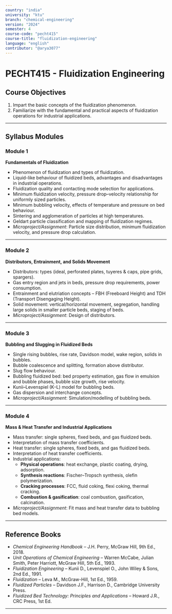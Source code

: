 ```yaml
---
country: "india"
university: "ktu"
branch: "chemical-engineering"
version: "2024"
semester: 4
course-code: "pecht415"
course-title: "fluidization-engineering"
language: "english"
contributor: "@arya3077"
---
```


# PECHT415 - Fluidization Engineering

## Course Objectives

1. Impart the basic concepts of the fluidization phenomenon.  
2. Familiarize with the fundamental and practical aspects of fluidization operations for industrial applications.  

---

## Syllabus Modules

### Module 1
**Fundamentals of Fluidization**  
- Phenomenon of fluidization and types of fluidization.  
- Liquid-like behaviour of fluidized beds, advantages and disadvantages in industrial operations.  
- Fluidization quality and contacting mode selection for applications.  
- Minimum fluidization velocity, pressure drop–velocity relationship for uniformly sized particles.  
- Minimum bubbling velocity, effects of temperature and pressure on bed behaviour.  
- Sintering and agglomeration of particles at high temperatures.  
- Geldart particle classification and mapping of fluidization regimes.  
- *Microproject/Assignment*: Particle size distribution, minimum fluidization velocity, and pressure drop calculation.  

---

### Module 2
**Distributors, Entrainment, and Solids Movement**  
- Distributors: types (ideal, perforated plates, tuyeres & caps, pipe grids, spargers).  
- Gas entry region and jets in beds, pressure drop requirements, power consumption.  
- Entrainment and elutriation concepts – FBH (Freeboard Height) and TDH (Transport Disengaging Height).  
- Solid movement: vertical/horizontal movement, segregation, handling large solids in smaller particle beds, staging of beds.  
- *Microproject/Assignment*: Design of distributors.  

---

### Module 3
**Bubbling and Slugging in Fluidized Beds**  
- Single rising bubbles, rise rate, Davidson model, wake region, solids in bubbles.  
- Bubble coalescence and splitting, formation above distributor.  
- Slug flow behaviour.  
- Bubbling fluidized bed: bed property estimation, gas flow in emulsion and bubble phases, bubble size growth, rise velocity.  
- Kunii–Levenspiel (K–L) model for bubbling beds.  
- Gas dispersion and interchange concepts.  
- *Microproject/Assignment*: Simulation/modelling of bubbling beds.  

---

### Module 4
**Mass & Heat Transfer and Industrial Applications**  
- Mass transfer: single spheres, fixed beds, and gas fluidized beds.  
- Interpretation of mass transfer coefficients.  
- Heat transfer: single spheres, fixed beds, and gas fluidized beds.  
- Interpretation of heat transfer coefficients.  
- Industrial applications:  
  - **Physical operations**: heat exchange, plastic coating, drying, adsorption.  
  - **Synthesis reactions**: Fischer–Tropsch synthesis, olefin polymerization.  
  - **Cracking processes**: FCC, fluid coking, flexi coking, thermal cracking.  
  - **Combustion & gasification**: coal combustion, gasification, calcination.  
- *Microproject/Assignment*: Fit mass and heat transfer data to bubbling bed models.  

---

## Reference Books

- *Chemical Engineering Handbook* – J.H. Perry, McGraw Hill, 9th Ed., 2018.  
- *Unit Operations of Chemical Engineering* – Warren McCabe, Julian Smith, Peter Harriott, McGraw Hill, 5th Ed., 1993.  
- *Fluidization Engineering* – Kunii D., Levenspiel O., John Wiley & Sons, 2nd Ed., 1991.  
- *Fluidization* – Leva M., McGraw-Hill, 1st Ed., 1959.  
- *Fluidized Particles* – Davidson J.F., Harrison D., Cambridge University Press.  
- *Fluidized Bed Technology: Principles and Applications* – Howard J.R., CRC Press, 1st Ed.  

---
